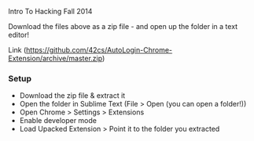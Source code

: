 Intro To Hacking Fall 2014

Download the files above as a zip file - and open up the folder in a text editor! 

Link (https://github.com/42cs/AutoLogin-Chrome-Extension/archive/master.zip)

### Setup 

- Download the zip file & extract it 
- Open the folder in Sublime Text (File > Open (you can open a folder!))
- Open Chrome > Settings > Extensions 
- Enable developer mode
- Load Upacked Extension > Point it to the folder you extracted

